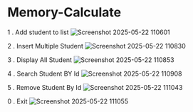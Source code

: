 # Memory-Calculate
1 . Add student to list
![Screenshot 2025-05-22 110601](https://github.com/user-attachments/assets/7d6e07a4-c883-4752-bacd-7b26416c5d86)

2 . Insert Multiple Student
![Screenshot 2025-05-22 110830](https://github.com/user-attachments/assets/5fcd43a9-6e0d-44ff-8421-b54b737fbd9e)

3 . Display All Student
![Screenshot 2025-05-22 110853](https://github.com/user-attachments/assets/4243e2b3-3492-418a-aa13-94685829ad7c)

4 . Search Student BY Id
![Screenshot 2025-05-22 110908](https://github.com/user-attachments/assets/bdbab1fe-0f8b-401c-9181-787df7a2977f)

5 . Remove Student By Id
![Screenshot 2025-05-22 111043](https://github.com/user-attachments/assets/2aab8862-ca4f-4e2a-9a11-feb802459866)

0 . Exit
![Screenshot 2025-05-22 111055](https://github.com/user-attachments/assets/f953d161-dd36-48d6-b843-5a0d6304447a)

